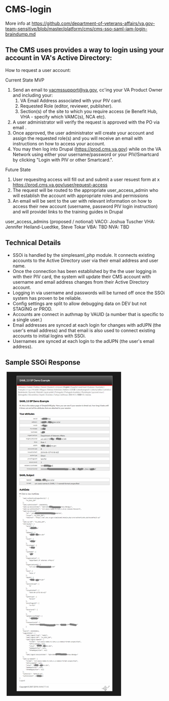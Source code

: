 # CMS-login

More info at https://github.com/department-of-veterans-affairs/va.gov-team-sensitive/blob/master/platform/cms/cms-sso-saml-iam-login-braindump.md

## The CMS uses provides a way to login using your account in VA's Active Directory:

How to request a user account:

Current State MVP
1. Send an email to vacmssupport@va.gov, cc'ing your VA Product Owner and including your:
    1. VA Email Address associated with your PIV card.
    2. Requested Role (editor, reviewer, publisher).
    3. Section(s) of the site to which you require access (ie Benefit Hub, VHA - specify which VAMC(s), NCA etc).
2. A user administrator will verify the request is approved with the PO via email .
3. Once approved, the user administrator will create your account and assign the requested role(s) and you will receive an email with instructions on how to access your account.
4. You may then log into Drupal (https://prod.cms.va.gov) while on the VA Network using either your username/password or your PIV/Smartcard by clicking "Login with PIV or other Smartcard.". 

Future State
1. User requesitng access will fill out and submit a user resuest form at x https://prod.cms.va.gov/user/request-access
2. The request will be routed to the appropriate user_access_admin who will establish the account with appropriate roles and permissions
3. An email will be sent to the uer with relevant information on how to access their new account (username, password PIV login instruction) and will providel links to the training guides in Drupal

user_access_admins (proposed / notional)
VACO: Joshua Tuscher
VHA: Jennifer Heiland-Luedtke, Steve Tokar 
VBA: TBD
NVA: TBD

## Technical Details
  * SSOi is handled by the simplesaml_php module.  It connects existing accounts to the Active Directory user via their email address and user name.
  * Once the connection has been established by the the user logging in with their PIV card, the system will update their CMS account with username and email address changes from their Active Directory account.
  * Logging in via username and passwords will be turned off once the SSOi system has proven to be reliable.
  * Config settings are split to allow debugging data on DEV but not STAGING or PROD.
  * Accounts are connect in authmap by VAUID (a number that is specific to a single user.)
  * Email addresses are synced at each login for changes with adUPN (the user's email address) and that email is also used to connect existing accounts to initial logins with SSOi.
  * Usernames are synced at each login to the adUPN (the user's email address).

## Sample SSOi Response
![Sample simplesaml response](images/ssoi-response.png)
